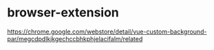 # browser-extension
https://chrome.google.com/webstore/detail/vue-custom-background-par/megcdpdlkjkgechccbhkphjelacifalm/related
